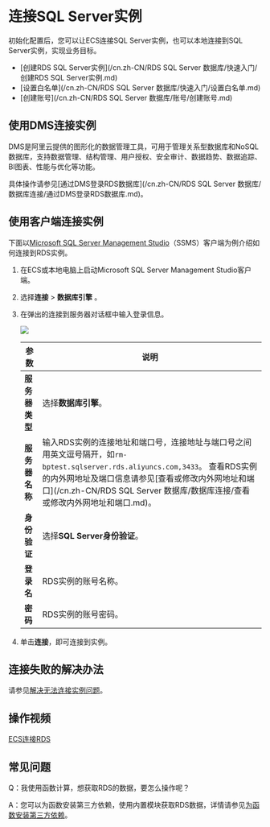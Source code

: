 # 连接SQL Server实例

初始化配置后，您可以让ECS连接SQL Server实例，也可以本地连接到SQL Server实例，实现业务目标。

-   [创建RDS SQL Server实例](/cn.zh-CN/RDS SQL Server 数据库/快速入门/创建RDS SQL Server实例.md)
-   [设置白名单](/cn.zh-CN/RDS SQL Server 数据库/快速入门/设置白名单.md)
-   [创建账号](/cn.zh-CN/RDS SQL Server 数据库/账号/创建账号.md)

## 使用DMS连接实例

DMS是阿里云提供的图形化的数据管理工具，可用于管理关系型数据库和NoSQL数据库，支持数据管理、结构管理、用户授权、安全审计、数据趋势、数据追踪、BI图表、性能与优化等功能。

具体操作请参见[通过DMS登录RDS数据库](/cn.zh-CN/RDS SQL Server 数据库/数据库连接/通过DMS登录RDS数据库.md)。

## 使用客户端连接实例

下面以[Microsoft SQL Server Management Studio](https://docs.microsoft.com/zh-cn/sql/ssms/download-sql-server-management-studio-ssms?view=sql-server-2017)（SSMS）客户端为例介绍如何连接到RDS实例。

1.  在ECS或本地电脑上启动Microsoft SQL Server Management Studio客户端。

2.  选择**连接** \> **数据库引擎** 。

3.  在弹出的连接到服务器对话框中输入登录信息。

    ![](https://static-aliyun-doc.oss-cn-hangzhou.aliyuncs.com/assets/img/zh-CN/8503729951/p2831.png)

    |参数|说明|
    |--|--|
    |**服务器类型**|选择**数据库引擎**。|
    |**服务器名称**|输入RDS实例的连接地址和端口号，连接地址与端口号之间用英文逗号隔开，如`rm-bptest.sqlserver.rds.aliyuncs.com,3433`。 查看RDS实例的内外网地址及端口信息请参见[查看或修改内外网地址和端口](/cn.zh-CN/RDS SQL Server 数据库/数据库连接/查看或修改内外网地址和端口.md)。 |
    |**身份验证**|选择**SQL Server身份验证**。|
    |**登录名**|RDS实例的账号名称。|
    |**密码**|RDS实例的账号密码。|

4.  单击**连接**，即可连接到实例。


## 连接失败的解决办法

请参见[解决无法连接实例问题](/cn.zh-CN/常见问题/连接/网络/解决无法连接RDS实例的问题.md)。

## 操作视频

[ECS连接RDS](https://help.aliyun.com/video_detail/54680.html)

## 常见问题

Q：我使用函数计算，想获取RDS的数据，要怎么操作呢？

A：您可以为函数安装第三方依赖，使用内置模块获取RDS数据，详情请参见[为函数安装第三方依赖](https://help.aliyun.com/document_detail/74571.html)。

